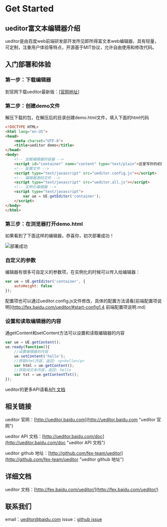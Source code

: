 Get Started
=====

## ueditor富文本编辑器介绍

ueditor是由百度web前端研发部开发所见即所得富文本web编辑器，具有轻量，可定制，注重用户体验等特点，开源基于MIT协议，允许自由使用和修改代码。

## 入门部署和体验 ##

### 第一步：下载编辑器 ###

到官网下载ueditor最新版：[[官网地址]](http://ueditor.baidu.com/website/download.html#ueditor "官网下载地址")

### 第二步：创建demo文件 ###
解压下载的包，在解压后的目录创建demo.html文件，填入下面的html代码

```html
<!DOCTYPE HTML>
<html lang="en-US">
<head>
	<meta charset="UTF-8">
	<title>ueditor demo</title>
</head>
<body>
	<!-- 加载编辑器的容器 -->
	<script id="container" name="content" type="text/plain">这里写你的初始化内容</script>
	<!-- 配置文件 -->
	<script type="text/javascript" src="ueditor.config.js"></script>
	<!-- 编辑器源码文件 -->
	<script type="text/javascript" src="ueditor.all.js"></script>
	<!-- 实例化编辑器 -->
	<script type="text/javascript">
	    var ue = UE.getEditor('container');
	</script>
</body>
</html>
```

### 第三步：在浏览器打开demo.html ###

如果看到了下面这样的编辑器，恭喜你，初次部署成功！

![部署成功](http://fex.baidu.com/ueditor/doc/images/demo.png)

### 自定义的参数

编辑器有很多可自定义的参数项，在实例化的时候可以传入给编辑器：
```javascript
var ue = UE.getEditor('container', {
    autoHeight: false
});
```

配置项也可以通过ueditor.config.js文件修改，具体的配置方法请看[前端配置项说明](http://fex.baidu.com/ueditor/#start-config1.4 前端配置项说明.md)

### 设置和读取编辑器的内容

通getContent和setContent方法可以设置和读取编辑器的内容
```javascript
var ue = UE.getContent();
ue.ready(function(){
    //设置编辑器的内容
    ue.setContent('hello');
    //获取html内容，返回: <p>hello</p>
    var html = ue.getContent();
    //获取纯文本内容，返回: hello
    var txt = ue.getContentTxt();
});
```

ueditor的更多API请看[API 文档](http://ueditor.baidu.com/doc "ueditor API 文档")

## 相关链接 ##

ueditor 官网：[http://ueditor.baidu.com](http://ueditor.baidu.com "ueditor 官网")

ueditor API 文档：[http://ueditor.baidu.com/doc](http://ueditor.baidu.com/doc "ueditor API 文档")

ueditor github 地址：[http://github.com/fex-team/ueditor](http://github.com/fex-team/ueditor "ueditor github 地址")

## 详细文档

ueditor 文档：[http://fex.baidu.com/ueditor/](http://fex.baidu.com/ueditor/)



## 联系我们 ##

email：[ueditor@baidu.com](mailto://email:ueditor@baidu.com "发邮件给ueditor开发组")
issue：[github issue](http://github.com/fex-team/ueditor/issues "ueditor 论坛")
